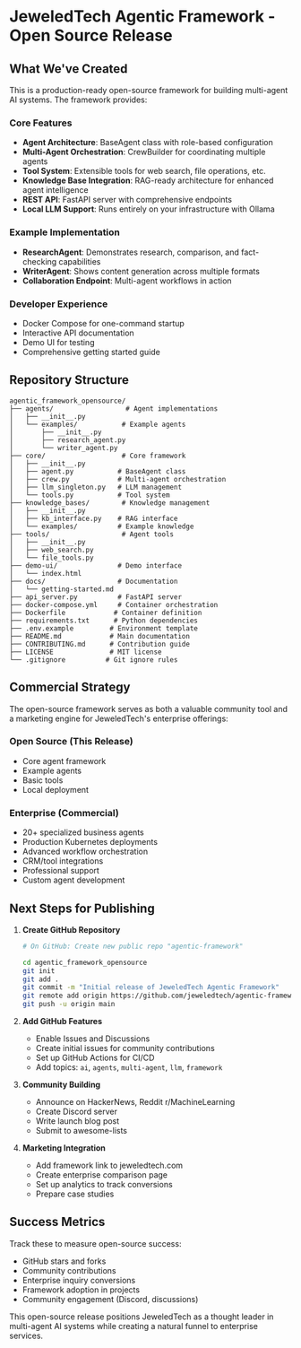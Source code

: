 # JeweledTech Agentic Framework - Open Source Release

## What We've Created

This is a production-ready open-source framework for building multi-agent AI systems. The framework provides:

### Core Features
- **Agent Architecture**: BaseAgent class with role-based configuration
- **Multi-Agent Orchestration**: CrewBuilder for coordinating multiple agents
- **Tool System**: Extensible tools for web search, file operations, etc.
- **Knowledge Base Integration**: RAG-ready architecture for enhanced agent intelligence
- **REST API**: FastAPI server with comprehensive endpoints
- **Local LLM Support**: Runs entirely on your infrastructure with Ollama

### Example Implementation
- **ResearchAgent**: Demonstrates research, comparison, and fact-checking capabilities
- **WriterAgent**: Shows content generation across multiple formats
- **Collaboration Endpoint**: Multi-agent workflows in action

### Developer Experience
- Docker Compose for one-command startup
- Interactive API documentation
- Demo UI for testing
- Comprehensive getting started guide

## Repository Structure
```
agentic_framework_opensource/
├── agents/                  # Agent implementations
│   ├── __init__.py
│   └── examples/           # Example agents
│       ├── __init__.py
│       ├── research_agent.py
│       └── writer_agent.py
├── core/                   # Core framework
│   ├── __init__.py
│   ├── agent.py           # BaseAgent class
│   ├── crew.py            # Multi-agent orchestration
│   ├── llm_singleton.py   # LLM management
│   └── tools.py           # Tool system
├── knowledge_bases/        # Knowledge management
│   ├── __init__.py
│   ├── kb_interface.py    # RAG interface
│   └── examples/          # Example knowledge
├── tools/                  # Agent tools
│   ├── __init__.py
│   ├── web_search.py
│   └── file_tools.py
├── demo-ui/               # Demo interface
│   └── index.html
├── docs/                  # Documentation
│   └── getting-started.md
├── api_server.py          # FastAPI server
├── docker-compose.yml     # Container orchestration
├── Dockerfile            # Container definition
├── requirements.txt      # Python dependencies
├── .env.example         # Environment template
├── README.md            # Main documentation
├── CONTRIBUTING.md      # Contribution guide
├── LICENSE              # MIT license
└── .gitignore          # Git ignore rules
```

## Commercial Strategy

The open-source framework serves as both a valuable community tool and a marketing engine for JeweledTech's enterprise offerings:

### Open Source (This Release)
- Core agent framework
- Example agents
- Basic tools
- Local deployment

### Enterprise (Commercial)
- 20+ specialized business agents
- Production Kubernetes deployments
- Advanced workflow orchestration
- CRM/tool integrations
- Professional support
- Custom agent development

## Next Steps for Publishing

1. **Create GitHub Repository**
   ```bash
   # On GitHub: Create new public repo "agentic-framework"
   
   cd agentic_framework_opensource
   git init
   git add .
   git commit -m "Initial release of JeweledTech Agentic Framework"
   git remote add origin https://github.com/jeweledtech/agentic-framework.git
   git push -u origin main
   ```

2. **Add GitHub Features**
   - Enable Issues and Discussions
   - Create initial issues for community contributions
   - Set up GitHub Actions for CI/CD
   - Add topics: `ai`, `agents`, `multi-agent`, `llm`, `framework`

3. **Community Building**
   - Announce on HackerNews, Reddit r/MachineLearning
   - Create Discord server
   - Write launch blog post
   - Submit to awesome-lists

4. **Marketing Integration**
   - Add framework link to jeweledtech.com
   - Create enterprise comparison page
   - Set up analytics to track conversions
   - Prepare case studies

## Success Metrics

Track these to measure open-source success:
- GitHub stars and forks
- Community contributions
- Enterprise inquiry conversions
- Framework adoption in projects
- Community engagement (Discord, discussions)

This open-source release positions JeweledTech as a thought leader in multi-agent AI systems while creating a natural funnel to enterprise services.
